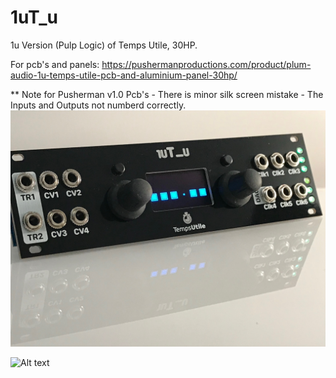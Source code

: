 # 1uT_u
1u Version (Pulp Logic) of Temps Utile, 30HP.

For pcb's and panels: https://pushermanproductions.com/product/plum-audio-1u-temps-utile-pcb-and-aluminium-panel-30hp/

** Note for Pusherman v1.0 Pcb's - There is minor silk screen mistake - The Inputs and Outputs not numberd correctly.
![Alt text](1uT_u.jpg?raw=true "1uT_u")

![Alt text](https://i0.wp.com/pushermanproductions.com/wp-content/uploads/2018/11/1u-TU-square.jpg?zoom=2.200000047683716&fit=850%2C850&ssl=1?raw=true "1uT_u")

